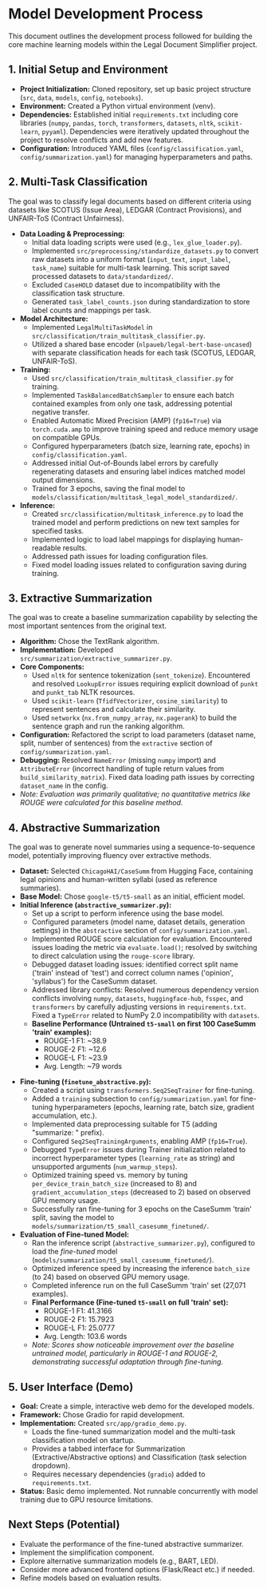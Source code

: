 # Model Development Process

This document outlines the development process followed for building the core machine learning models within the Legal Document Simplifier project.

## 1. Initial Setup and Environment

-   **Project Initialization:** Cloned repository, set up basic project structure (`src`, `data`, `models`, `config`, `notebooks`).
-   **Environment:** Created a Python virtual environment (venv).
-   **Dependencies:** Established initial `requirements.txt` including core libraries (`numpy`, `pandas`, `torch`, `transformers`, `datasets`, `nltk`, `scikit-learn`, `pyyaml`). Dependencies were iteratively updated throughout the project to resolve conflicts and add new features.
-   **Configuration:** Introduced YAML files (`config/classification.yaml`, `config/summarization.yaml`) for managing hyperparameters and paths.

## 2. Multi-Task Classification

The goal was to classify legal documents based on different criteria using datasets like SCOTUS (Issue Area), LEDGAR (Contract Provisions), and UNFAIR-ToS (Contract Unfairness).

-   **Data Loading & Preprocessing:**
    -   Initial data loading scripts were used (e.g., `lex_glue_loader.py`).
    -   Implemented `src/preprocessing/standardize_datasets.py` to convert raw datasets into a uniform format (`input_text`, `input_label`, `task_name`) suitable for multi-task learning. This script saved processed datasets to `data/standardized/`.
    -   Excluded `CaseHOLD` dataset due to incompatibility with the classification task structure.
    -   Generated `task_label_counts.json` during standardization to store label counts and mappings per task.
-   **Model Architecture:**
    -   Implemented `LegalMultiTaskModel` in `src/classification/train_multitask_classifier.py`.
    -   Utilized a shared base encoder (`nlpaueb/legal-bert-base-uncased`) with separate classification heads for each task (SCOTUS, LEDGAR, UNFAIR-ToS).
-   **Training:**
    -   Used `src/classification/train_multitask_classifier.py` for training.
    -   Implemented `TaskBalancedBatchSampler` to ensure each batch contained examples from only one task, addressing potential negative transfer.
    -   Enabled Automatic Mixed Precision (AMP) (`fp16=True`) via `torch.cuda.amp` to improve training speed and reduce memory usage on compatible GPUs.
    -   Configured hyperparameters (batch size, learning rate, epochs) in `config/classification.yaml`.
    -   Addressed initial Out-of-Bounds label errors by carefully regenerating datasets and ensuring label indices matched model output dimensions.
    -   Trained for 3 epochs, saving the final model to `models/classification/multitask_legal_model_standardized/`.
-   **Inference:**
    -   Created `src/classification/multitask_inference.py` to load the trained model and perform predictions on new text samples for specified tasks.
    -   Implemented logic to load label mappings for displaying human-readable results.
    -   Addressed path issues for loading configuration files.
    -   Fixed model loading issues related to configuration saving during training.

## 3. Extractive Summarization

The goal was to create a baseline summarization capability by selecting the most important sentences from the original text.

-   **Algorithm:** Chose the TextRank algorithm.
-   **Implementation:** Developed `src/summarization/extractive_summarizer.py`.
-   **Core Components:**
    -   Used `nltk` for sentence tokenization (`sent_tokenize`). Encountered and resolved `LookupError` issues requiring explicit download of `punkt` and `punkt_tab` NLTK resources.
    -   Used `scikit-learn` (`TfidfVectorizer`, `cosine_similarity`) to represent sentences and calculate their similarity.
    -   Used `networkx` (`nx.from_numpy_array`, `nx.pagerank`) to build the sentence graph and run the ranking algorithm.
-   **Configuration:** Refactored the script to load parameters (dataset name, split, number of sentences) from the `extractive` section of `config/summarization.yaml`.
-   **Debugging:** Resolved `NameError` (missing `numpy` import) and `AttributeError` (incorrect handling of tuple return values from `build_similarity_matrix`). Fixed data loading path issues by correcting `dataset_name` in the config.
-   *Note: Evaluation was primarily qualitative; no quantitative metrics like ROUGE were calculated for this baseline method.*

## 4. Abstractive Summarization

The goal was to generate novel summaries using a sequence-to-sequence model, potentially improving fluency over extractive methods.

-   **Dataset:** Selected `ChicagoHAI/CaseSumm` from Hugging Face, containing legal opinions and human-written syllabi (used as reference summaries).
-   **Base Model:** Chose `google-t5/t5-small` as an initial, efficient model.
-   **Initial Inference (`abstractive_summarizer.py`):**
    -   Set up a script to perform inference using the base model.
    *   Configured parameters (model name, dataset details, generation settings) in the `abstractive` section of `config/summarization.yaml`.
    *   Implemented ROUGE score calculation for evaluation. Encountered issues loading the metric via `evaluate.load()`; resolved by switching to direct calculation using the `rouge-score` library.
    *   Debugged dataset loading issues: identified correct split name ('train' instead of 'test') and correct column names ('opinion', 'syllabus') for the CaseSumm dataset.
    *   Addressed library conflicts: Resolved numerous dependency version conflicts involving `numpy`, `datasets`, `huggingface-hub`, `fsspec`, and `transformers` by carefully adjusting versions in `requirements.txt`. Fixed a `TypeError` related to NumPy 2.0 incompatibility with `datasets`.
    -   **Baseline Performance (Untrained `t5-small` on first 100 CaseSumm 'train' examples):**
        -   ROUGE-1 F1: ~38.9
        -   ROUGE-2 F1: ~12.6
        -   ROUGE-L F1: ~23.9
        -   Avg. Length: ~79 words
*   **Fine-tuning (`finetune_abstractive.py`):**
    *   Created a script using `transformers.Seq2SeqTrainer` for fine-tuning.
    *   Added a `training` subsection to `config/summarization.yaml` for fine-tuning hyperparameters (epochs, learning rate, batch size, gradient accumulation, etc.).
    *   Implemented data preprocessing suitable for T5 (adding "summarize: " prefix).
    *   Configured `Seq2SeqTrainingArguments`, enabling AMP (`fp16=True`).
    *   Debugged `TypeError` issues during Trainer initialization related to incorrect hyperparameter types (`learning_rate` as string) and unsupported arguments (`num_warmup_steps`).
    *   Optimized training speed vs. memory by tuning `per_device_train_batch_size` (increased to 8) and `gradient_accumulation_steps` (decreased to 2) based on observed GPU memory usage.
    *   Successfully ran fine-tuning for 3 epochs on the CaseSumm 'train' split, saving the model to `models/summarization/t5_small_casesumm_finetuned/`.
*   **Evaluation of Fine-tuned Model:**
    *   Ran the inference script (`abstractive_summarizer.py`), configured to load the *fine-tuned* model (`models/summarization/t5_small_casesumm_finetuned/`).
    *   Optimized inference speed by increasing the inference `batch_size` (to 24) based on observed GPU memory usage.
    *   Completed inference run on the full CaseSumm 'train' set (27,071 examples).
    *   **Final Performance (Fine-tuned `t5-small` on full 'train' set):**
        -   ROUGE-1 F1: 41.3166
        -   ROUGE-2 F1: 15.7923
        -   ROUGE-L F1: 25.0777
        -   Avg. Length: 103.6 words
    *   *Note: Scores show noticeable improvement over the baseline untrained model, particularly in ROUGE-1 and ROUGE-2, demonstrating successful adaptation through fine-tuning.*

## 5. User Interface (Demo)

-   **Goal:** Create a simple, interactive web demo for the developed models.
-   **Framework:** Chose Gradio for rapid development.
-   **Implementation:** Created `src/app/gradio_demo.py`.
    -   Loads the fine-tuned summarization model and the multi-task classification model on startup.
    -   Provides a tabbed interface for Summarization (Extractive/Abstractive options) and Classification (task selection dropdown).
    -   Requires necessary dependencies (`gradio`) added to `requirements.txt`.
-   **Status:** Basic demo implemented. Not runnable concurrently with model training due to GPU resource limitations.

## Next Steps (Potential)

-   Evaluate the performance of the fine-tuned abstractive summarizer.
-   Implement the simplification component.
-   Explore alternative summarization models (e.g., BART, LED).
-   Consider more advanced frontend options (Flask/React etc.) if needed.
-   Refine models based on evaluation results. 